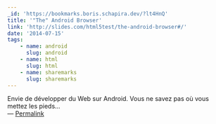 ```yaml
---
_id: 'https://bookmarks.boris.schapira.dev/?lt4HnQ'
title: '"The" Android Browser'
link: 'http://slides.com/html5test/the-android-browser#/'
date: '2014-07-15'
tags:
    - name: android
      slug: android
    - name: html
      slug: html
    - name: sharemarks
      slug: sharemarks
---
```


Envie de développer du Web sur Android. Vous ne savez pas où vous mettez les
pieds... <br>&#8212;
<a href="https://bookmarks.boris.schapira.dev/?lt4HnQ" title="Permalink">Permalink</a>
